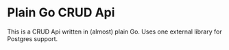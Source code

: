 # Plain Go CRUD Api

This is a CRUD Api written in (almost) plain Go. Uses one external library for Postgres support.
